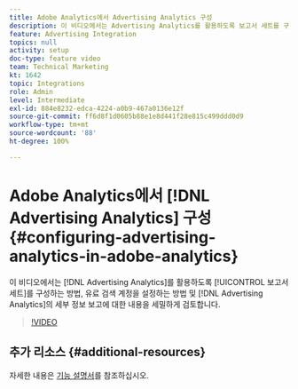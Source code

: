 ```yaml
---
title: Adobe Analytics에서 Advertising Analytics 구성
description: 이 비디오에서는 Advertising Analytics를 활용하도록 보고서 세트를 구성하는 방법, 유료 검색 계정을 설정하는 방법 및 Advertising Analytics의 세부 정보 보고에 대한 내용을 세밀하게 검토합니다.
feature: Advertising Integration
topics: null
activity: setup
doc-type: feature video
team: Technical Marketing
kt: 1642
topic: Integrations
role: Admin
level: Intermediate
exl-id: 884e8232-edca-4224-a0b9-467a0136e12f
source-git-commit: ff6d8f1d0605b88e1e8d441f28e815c499ddd0d9
workflow-type: tm+mt
source-wordcount: '88'
ht-degree: 100%

---
```


# Adobe Analytics에서 [!DNL Advertising Analytics] 구성 {#configuring-advertising-analytics-in-adobe-analytics}

이 비디오에서는 [!DNL Advertising Analytics]를 활용하도록 [!UICONTROL 보고서 세트]를 구성하는 방법, 유료 검색 계정을 설정하는 방법 및 [!DNL Advertising Analytics]의 세부 정보 보고에 대한 내용을 세밀하게 검토합니다.

>[!VIDEO](https://video.tv.adobe.com/v/23119/?quality=12)

## 추가 리소스 {#additional-resources}

자세한 내용은 [기능 설명서](https://experienceleague.adobe.com/docs/analytics/integration/advertising-analytics/overview.html)를 참조하십시오.
